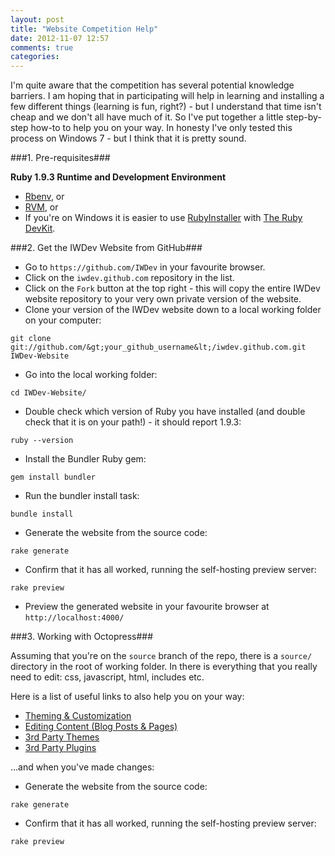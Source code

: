 ```yaml
---
layout: post
title: "Website Competition Help"
date: 2012-11-07 12:57
comments: true
categories: 
---
```


I'm quite aware that the competition has several potential knowledge barriers. I am hoping that in participating will help in learning and installing a few different things (learning is fun, right?) - but I understand that time isn't cheap and we don't all have much of it. So I've put together a little step-by-step how-to to help you on your way. In honesty I've only tested this process on Windows 7 - but I think that it is pretty sound.

<!--more-->

###1. Pre-requisites###

**Ruby 1.9.3 Runtime and Development Environment**

* [Rbenv](http://octopress.org/docs/setup/rbenv/), or
* [RVM](http://octopress.org/docs/setup/rvm/), or
* If you're on Windows it is easier to use [RubyInstaller](http://rubyinstaller.org/) with [The Ruby DevKit](https://github.com/oneclick/rubyinstaller/wiki/Development-Kit). 

###2. Get the IWDev Website from GitHub###

* Go to `https://github.com/IWDev` in your favourite browser.
* Click on the `iwdev.github.com` repository in the list.
* Click on the `Fork` button at the top right - this will copy the entire IWDev website repository to your very own private version of the website.
* Clone your version of the IWDev website down to a local working folder on your computer:
``` 
git clone git://github.com/&gt;your_github_username&lt;/iwdev.github.com.git IWDev-Website
```
* Go into the local working folder:
``` 
cd IWDev-Website/
```
* Double check which version of Ruby you have installed (and double check that it is on your path!) - it should report 1.9.3:
``` 
ruby --version
```
* Install the Bundler Ruby gem:
``` 
gem install bundler
```
* Run the bundler install task:
``` 
bundle install
```
* Generate the website from the source code:
``` 
rake generate
```
* Confirm that it has all worked, running the self-hosting preview server:
``` 
rake preview
```
* Preview the generated website in your favourite browser at `http://localhost:4000/`

###3. Working with Octopress###

Assuming that you're on the `source` branch of the repo, there is a `source/` directory in the root of working folder. In there is everything that you really need to edit: css, javascript, html, includes etc.

Here is a list of useful links to also help you on your way:

* [Theming &amp; Customization](http://octopress.org/docs/theme/)
* [Editing Content (Blog Posts &amp; Pages)](http://octopress.org/docs/blogging/)
* [3rd Party Themes](https://github.com/imathis/octopress/wiki/3rd-Party-Octopress-Themes)
* [3rd Party Plugins](https://github.com/imathis/octopress/wiki/3rd-party-plugins)

...and when you've made changes:

* Generate the website from the source code:
``` 
rake generate
```
* Confirm that it has all worked, running the self-hosting preview server:
``` 
rake preview
```